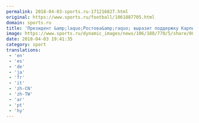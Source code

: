```yaml
---
permalink: 2018-04-03-sports.ru-171216827.html
original: https://www.sports.ru/football/1061887705.html
domain: sports.ru
title: 'Президент &amp;laquo;Ростова&amp;raquo; выразит поддержку Карпину на командном собрании'
image: https://www.sports.ru/dynamic_images/news/106/188/770/5/share/082132.png
date: 2018-04-03 19:41:35
category: sport
translations: 
 - 'en'
 - 'es'
 - 'de'
 - 'ja'
 - 'fr'
 - 'it'
 - 'zh-CN'
 - 'zh-TW'
 - 'ar'
 - 'pt'
 - 'hy'
---
```


